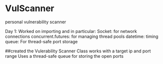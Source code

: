 # VulScanner
personal vulnerability scanner

Day 1:
Worked on importing and in particular:
Socket: for network connections
concurrent.futures: for managing thread pools
datetime: timing
queue: For thread-safe port storage

##created the Vulerability Scanner Class
works with a target ip and port range
Uses a thread-safe queue for storing the open ports 

